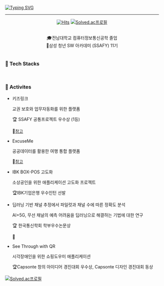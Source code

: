 

[![Typing SVG](https://readme-typing-svg.demolab.com?font=Alkatra&weight=500&size=45&duration=4000&pause=3&color=6994CDEE&center=true&vCenter=true&multiline=true&repeat=true&width=1000&height=100&lines=Welcome+to+Jiwon's+GitHub!🤍)](https://git.io/typing-svg)
 
 ---

<div align="center">
 
  [![Hits](https://hits.seeyoufarm.com/api/count/incr/badge.svg?url=https%3A%2F%2Fgithub.com%2Fwonxxikim%2Fhit-counter&count_bg=%23FF9DDE&title_bg=%23636363&icon=&icon_color=%23E7E7E7&title=HITS&edge_flat=false)](https://hits.seeyoufarm.com)  [![Solved.ac프로필](http://mazassumnida.wtf/api/mini/generate_badge?boj=gokim0928)](https://solved.ac/gokim0928)
 
<br>
🎓전남대학교 컴퓨터정보통신공학 졸업 <br>
🔎삼성 청년 SW 아카데미 (SSAFY) 11기

<br>

<div align="left">
 
<br>

### 🔨 Tech Stacks

<br>

### 💪 Activites
- 키즈링크
  
  교권 보호와 업무자동화를 위한 플랫폼
  
  🏆 SSAFY 공통프로젝트 우수상 (1등)
    
  🔗[참고](https://github.com/wonxxikim/KidsLink)
  <br>
  
- ExcuseMe
  
  공공데이터를 활용한 여행 통합 플랫폼
  
  🔗[참고](https://github.com/wonxxikim/ExcuseMe)
  <br>
  
- IBK BOX-POS 고도화
  
  소상공인을 위한 애플리케이션 고도화 프로젝트
  
  🏆IBK기업은행 우수인턴 선발
  <br>
  
- 딥러닝 기반 채널 추정에서 파일럿과 채널 수에 따른 정확도 분석
  
  AI+5G, 무선 채널의 예측 어려움을 딥러닝으로 해결하는 기법에 대한 연구
  
  🏆 한국통신학회 학부우수논문상
    
  🔗
  <br>
  
- See Through with QR
  
  시각장애인을 위한 쇼핑도우미 애플리케이션
  
  🏆Capsonte 창의 아이디어 경진대회 우수상, Capsonte 디자인 경진대회 동상
  <br>


 
[![Solved.ac프로필](http://mazassumnida.wtf/api/v2/generate_badge?boj=gokim0928)](https://solved.ac/gokim0928)
    

